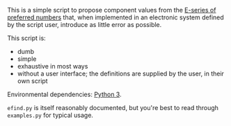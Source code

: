 This is a simple script to propose component values from the 
[E-series of preferred numbers](https://en.wikipedia.org/wiki/E_series_of_preferred_numbers)
that, when implemented in an electronic system defined by the script user,
introduce as little error as possible.

This script is:
- dumb
- simple
- exhaustive in most ways
- without a user interface; the definitions are supplied by the user, in their
  own script
  
  
Environmental dependencies: [Python 3](https://www.python.org/).
  
`efind.py` is itself reasonably documented, but you're best to read through
`examples.py`  for typical usage.
